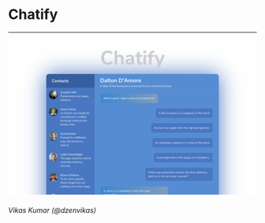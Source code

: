 # Chatify

---

![Alt text](./images/app-screen.png?raw=true 'Chatify')

###### Vikas Kumar (@dzenvikas)
